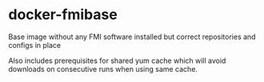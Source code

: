 # docker-fmibase
Base image without any FMI software installed but correct repositories and configs in place

Also includes prerequisites for shared yum cache which will avoid downloads on
consecutive runs when using same cache.

